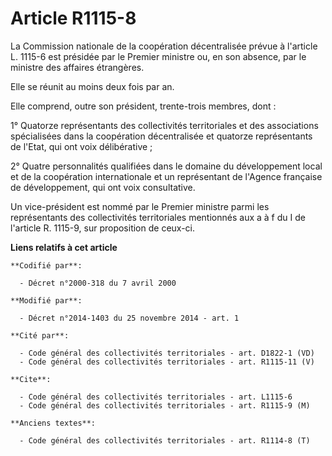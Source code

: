 # Article R1115-8

La Commission nationale de la coopération décentralisée prévue à l'article L. 1115-6 est présidée par le Premier ministre ou,
en son absence, par le ministre des affaires étrangères. 

Elle se réunit au moins deux fois par an. 

Elle comprend, outre son président, trente-trois membres, dont : 

1° Quatorze représentants des collectivités territoriales et des associations spécialisées dans la coopération décentralisée
et quatorze représentants de l'Etat, qui ont voix délibérative ; 

2° Quatre personnalités qualifiées dans le domaine du développement local et de la coopération internationale et un
représentant de l'Agence française de développement, qui ont voix consultative. 

Un vice-président est nommé par le Premier ministre parmi les représentants des collectivités territoriales mentionnés aux a
à f du I de l'article R. 1115-9, sur proposition de ceux-ci.

**Liens relatifs à cet article**

	**Codifié par**:

	  - Décret n°2000-318 du 7 avril 2000

	**Modifié par**:

	  - Décret n°2014-1403 du 25 novembre 2014 - art. 1

	**Cité par**:

	  - Code général des collectivités territoriales - art. D1822-1 (VD)
	  - Code général des collectivités territoriales - art. R1115-11 (V)

	**Cite**:

	  - Code général des collectivités territoriales - art. L1115-6
	  - Code général des collectivités territoriales - art. R1115-9 (M)

	**Anciens textes**:

	  - Code général des collectivités territoriales - art. R1114-8 (T)
